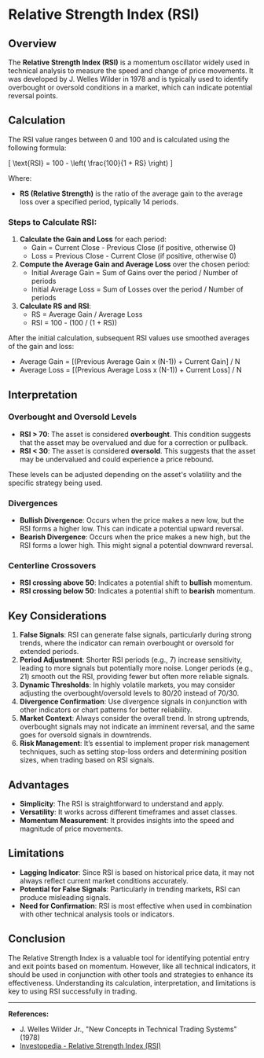 # Relative Strength Index (RSI)

## Overview

The **Relative Strength Index (RSI)** is a momentum oscillator widely used in technical analysis to measure the speed and change of price movements. It was developed by J. Welles Wilder in 1978 and is typically used to identify overbought or oversold conditions in a market, which can indicate potential reversal points.

## Calculation

The RSI value ranges between 0 and 100 and is calculated using the following formula:

\[
\text{RSI} = 100 - \left( \frac{100}{1 + RS} \right)
\]

Where:
- **RS (Relative Strength)** is the ratio of the average gain to the average loss over a specified period, typically 14 periods.

### Steps to Calculate RSI:
1. **Calculate the Gain and Loss** for each period:
   - Gain = Current Close - Previous Close (if positive, otherwise 0)
   - Loss = Previous Close - Current Close (if positive, otherwise 0)
2. **Compute the Average Gain and Average Loss** over the chosen period:
   - Initial Average Gain = Sum of Gains over the period / Number of periods
   - Initial Average Loss = Sum of Losses over the period / Number of periods
3. **Calculate RS and RSI**:
   - RS = Average Gain / Average Loss
   - RSI = 100 - (100 / (1 + RS))

After the initial calculation, subsequent RSI values use smoothed averages of the gain and loss:
- Average Gain = [(Previous Average Gain x (N-1)) + Current Gain] / N
- Average Loss = [(Previous Average Loss x (N-1)) + Current Loss] / N

## Interpretation

### Overbought and Oversold Levels

- **RSI > 70**: The asset is considered **overbought**. This condition suggests that the asset may be overvalued and due for a correction or pullback.
- **RSI < 30**: The asset is considered **oversold**. This suggests that the asset may be undervalued and could experience a price rebound.

These levels can be adjusted depending on the asset's volatility and the specific strategy being used.

### Divergences

- **Bullish Divergence**: Occurs when the price makes a new low, but the RSI forms a higher low. This can indicate a potential upward reversal.
- **Bearish Divergence**: Occurs when the price makes a new high, but the RSI forms a lower high. This might signal a potential downward reversal.

### Centerline Crossovers

- **RSI crossing above 50**: Indicates a potential shift to **bullish** momentum.
- **RSI crossing below 50**: Indicates a potential shift to **bearish** momentum.

## Key Considerations

1. **False Signals**: RSI can generate false signals, particularly during strong trends, where the indicator can remain overbought or oversold for extended periods.
2. **Period Adjustment**: Shorter RSI periods (e.g., 7) increase sensitivity, leading to more signals but potentially more noise. Longer periods (e.g., 21) smooth out the RSI, providing fewer but often more reliable signals.
3. **Dynamic Thresholds**: In highly volatile markets, you may consider adjusting the overbought/oversold levels to 80/20 instead of 70/30.
4. **Divergence Confirmation**: Use divergence signals in conjunction with other indicators or chart patterns for better reliability.
5. **Market Context**: Always consider the overall trend. In strong uptrends, overbought signals may not indicate an imminent reversal, and the same goes for oversold signals in downtrends.
6. **Risk Management**: It’s essential to implement proper risk management techniques, such as setting stop-loss orders and determining position sizes, when trading based on RSI signals.

## Advantages

- **Simplicity**: The RSI is straightforward to understand and apply.
- **Versatility**: It works across different timeframes and asset classes.
- **Momentum Measurement**: It provides insights into the speed and magnitude of price movements.

## Limitations

- **Lagging Indicator**: Since RSI is based on historical price data, it may not always reflect current market conditions accurately.
- **Potential for False Signals**: Particularly in trending markets, RSI can produce misleading signals.
- **Need for Confirmation**: RSI is most effective when used in combination with other technical analysis tools or indicators.

## Conclusion

The Relative Strength Index is a valuable tool for identifying potential entry and exit points based on momentum. However, like all technical indicators, it should be used in conjunction with other tools and strategies to enhance its effectiveness. Understanding its calculation, interpretation, and limitations is key to using RSI successfully in trading.

---

**References:**
- J. Welles Wilder Jr., "New Concepts in Technical Trading Systems" (1978)
- [Investopedia - Relative Strength Index (RSI)](https://www.investopedia.com/terms/r/rsi.asp)
